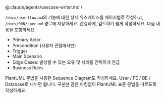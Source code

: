   @.claude/agents/usecase-writer.md \ 
  
  `/docs/userflow.md`의 기능에 대한 상세 유스케이스를 페이지별로 작성하고, \
  `/docs/00N/spec.md` 경로에 저장하세요.
  간결하게, 검토하기 쉽게 작성하세요. 다음 내용을 포함하세요.

  - Primary Actor
  - Precondition (사용자 관점에서만)
  - Trigger
  - Main Scenario
  - Edge Cases: 발생할 수 있는 오류 및 처리를 간략하게 언급
  - Business Rules

  PlantUML 문법을 사용한 Sequence Diagram도 작성하세요.
  User / FE / BE / Database로 나누면 됩니다.
  구분선 같은 마킹없이 PlantUML 표준 문법을 따르도록 작성하세요.